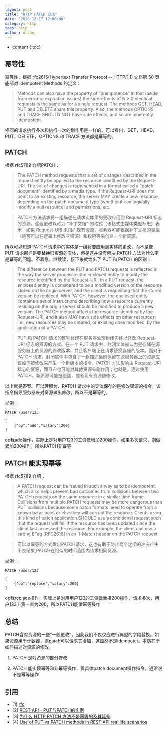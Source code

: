 ```yaml
---
layout: post
title: "HTTP PATCH 方法"
date: "2020-12-17 12:00:00"
category: http
tags: http
author: Archer
---
```

* content
{:toc}

## 幂等性

幂等性，根据 rfc2616(Hypertext Transfer Protocol -- HTTP/1.1) 文档第 50 页底部对 Idempotent Methods 的定义：

> Methods can also have the property of "idempotence" in that (aside
   from error or expiration issues) the side-effects of N > 0 identical
   requests is the same as for a single request. The methods GET, HEAD,
   PUT and DELETE share this property. Also, the methods OPTIONS and
   TRACE SHOULD NOT have side effects, and so are inherently idempotent.

相同的请求执行多次和执行一次的副作用是一样的。可以看出，GET，HEAD，PUT，DELETE，OPTIONS 和 TRACE 方法都是幂等的。

## PATCH

根据 rfc5789 介绍PATCH：

> The PATCH method requests that a set of changes described in the request entity be applied to the resource identified by the Request-URI.  The set of changes is represented in a format called a "patch document" identified by a media type.  If the Request-URI does not point to an existing resource, the server MAY create a new resource, depending on the patch document type (whether it can logically modify a null resource) and permissions, etc.

> PATCH 方法请求将一组描述在请求实体里的更改应用到 Request-URI 标志的资源。这组更改以称为 "补丁文档" 的格式（该格式由媒体类型标志）表示，如果 Request-URI 未指向现有资源，服务器可能根据补丁文档的类型（是否可以在逻辑上修改空资源）和权限等来创建一个新资源。

所以可以知道 PATCH 请求中的实体是一组将要应用到实体的更改，而不是像 PUT 请求那样是要替换旧资源的实体，但是这并没有解决 PATCH 方法为什么不是幂等的问题。不着急，继续读，接下来就给出了 PUT 和 PATCH 的区别：

> The difference between the PUT and PATCH requests is reflected in the
   way the server processes the enclosed entity to modify the resource
   identified by the Request-URI.  In a PUT request, the enclosed entity
   is considered to be a modified version of the resource stored on the
   origin server, and the client is requesting that the stored version
   be replaced.  With PATCH, however, the enclosed entity contains a set
   of instructions describing how a resource currently residing on the
   origin server should be modified to produce a new version.  The PATCH
   method affects the resource identified by the Request-URI, and it
   also MAY have side effects on other resources; i.e., new resources
   may be created, or existing ones modified, by the application of a
   PATCH.

> PUT 和 PATCH 请求的区别体现在服务器处理封闭实体以修改 Request-URI 标志的资源的方式。在一个 PUT 请求中，封闭实体被认为是存储在源服务器上的资源的修改版本，并且客户端正在请求替换存储的版本。而对于 PATCH 请求，封闭实体中包含了一组描述当前保留在源服务器上的资源应该如何被修改来产生一个新版本的指令。PATCH 方法影响由 Request-URI 标志的资源，而且它也可能对其他资源有副作用；也就是，通过使用 PATCH，新资源可能被创造，或者现有资源被修改。

以上就是答案。可以理解为，PATCH 请求中的实体保存的是修改资源的指令，该指令指导服务器来对资源做出修改，所以不是幂等的。

举例：

```text
PATCH /user/123

[
    {"op":"add","salary":200}
]
```

op我add操作，实际上是对用户123的工资做增加200操作，如果多次请求，则做累加200操作，所以PATCH非幂等

## PATCH 能实现幂等

根据 rfc5789 介绍：

> A PATCH request can be issued in such a way as to be idempotent,
   which also helps prevent bad outcomes from collisions between two
   PATCH requests on the same resource in a similar time frame.
   Collisions from multiple PATCH requests may be more dangerous than
   PUT collisions because some patch formats need to operate from a
   known base-point or else they will corrupt the resource.  Clients
   using this kind of patch application SHOULD use a conditional request
   such that the request will fail if the resource has been updated
   since the client last accessed the resource.  For example, the client
   can use a strong ETag [RFC2616] in an If-Match header on the PATCH
   request.

> 可以以幂等的方式发出PATCH请求，这也有助于防止两个之间的冲突产生不良结果,PATCH在相似的时间范围内请求相同资源。

举例：

```text
PATCH /user/123

[
    {"op":"replace","salary":200}
]
```

op我replace操作，实际上是对用用户123的工资做替换200操作，请求多次，用户123工资一直为200，所以PATCH能做幂等操作

## 总结

PATCH含对资源的一些“一般更改”，因此我们不仅仅应进行典型的字段替换。如果资源用于计数器，则patch可以请求其增加，这显然不是idempotet。本质在于如何描述对资源的修改。

1. PATCH 是对资源的部分修改

2. PATCH 能实现幂等和非幂等操作，看具体patch document操作指令，通常说不是幂等操作

## 引用

* [1] [rfc](https://tools.ietf.org/html/rfc5789)
* [2] [REST API - PUT与PATCH的实例](https://www.itranslater.com/qa/details/2103002937847972864)
* [3] [为什么 HTTP PATCH 方法不是幂等的及其延伸](https://juejin.cn/post/6844903813799739399)
* [4] [Use of PUT vs PATCH methods in REST API real life scenarios](https://stackoverflow.com/questions/28459418/use-of-put-vs-patch-methods-in-rest-api-real-life-scenarios/39338329#39338329)
